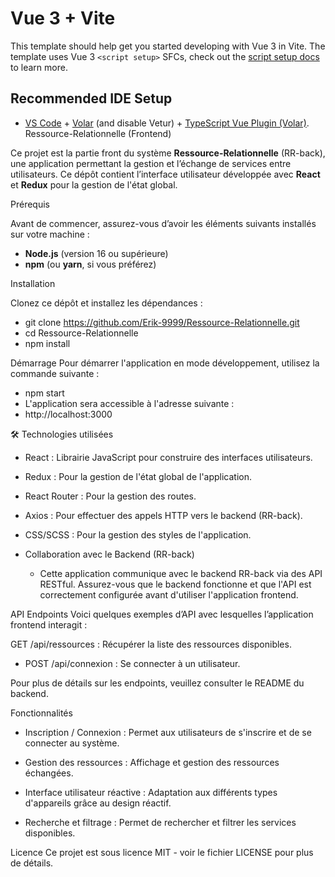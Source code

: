 # Vue 3 + Vite

This template should help get you started developing with Vue 3 in Vite. The template uses Vue 3 `<script setup>` SFCs, check out the [script setup docs](https://v3.vuejs.org/api/sfc-script-setup.html#sfc-script-setup) to learn more.

## Recommended IDE Setup

- [VS Code](https://code.visualstudio.com/) + [Volar](https://marketplace.visualstudio.com/items?itemName=Vue.volar) (and disable Vetur) + [TypeScript Vue Plugin (Volar)](https://marketplace.visualstudio.com/items?itemName=Vue.vscode-typescript-vue-plugin).
Ressource-Relationnelle (Frontend)

Ce projet est la partie front du système **Ressource-Relationnelle** (RR-back), une application permettant la gestion et l’échange de services entre utilisateurs. Ce dépôt contient l’interface utilisateur développée avec **React** et **Redux** pour la gestion de l'état global.

Prérequis

Avant de commencer, assurez-vous d’avoir les éléments suivants installés sur votre machine :

- **Node.js** (version 16 ou supérieure)
- **npm** (ou **yarn**, si vous préférez)

Installation

Clonez ce dépôt et installez les dépendances :

- git clone https://github.com/Erik-9999/Ressource-Relationnelle.git
- cd Ressource-Relationnelle
- npm install

 Démarrage
Pour démarrer l'application en mode développement, utilisez la commande suivante :
 - npm start
 - L'application sera accessible à l'adresse suivante :
 - http://localhost:3000

🛠️ Technologies utilisées
 - React : Librairie JavaScript pour construire des interfaces utilisateurs.

 - Redux : Pour la gestion de l'état global de l'application.

 - React Router : Pour la gestion des routes.

 - Axios : Pour effectuer des appels HTTP vers le backend (RR-back).

- CSS/SCSS : Pour la gestion des styles de l'application.

- Collaboration avec le Backend (RR-back)
  - Cette application communique avec le backend RR-back via des API RESTful. Assurez-vous que le backend fonctionne et que l'API est correctement configurée avant d'utiliser l'application frontend.

API Endpoints
Voici quelques exemples d’API avec lesquelles l’application frontend interagit :

GET /api/ressources : Récupérer la liste des ressources disponibles.

- POST /api/connexion : Se connecter à un utilisateur.

Pour plus de détails sur les endpoints, veuillez consulter le README du backend.

Fonctionnalités
 - Inscription / Connexion : Permet aux utilisateurs de s'inscrire et de se connecter au système.

 - Gestion des ressources : Affichage et gestion des ressources échangées.

 - Interface utilisateur réactive : Adaptation aux différents types d'appareils grâce au design réactif.

 - Recherche et filtrage : Permet de rechercher et filtrer les services disponibles.

Licence
Ce projet est sous licence MIT - voir le fichier LICENSE pour plus de détails.
